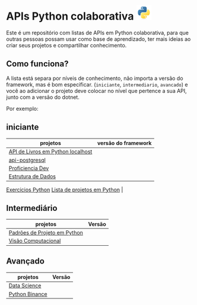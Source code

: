 # APIs Python colaborativa <img src="https://github.com/devicons/devicon/blob/master/icons/python/python-original.svg" alt="python" width="40" height="40"/> </a> 

Este é um repositório com listas de APIs em Python colaborativa, para que outras pessoas possam usar como base de aprendizado, ter mais ideias ao criar seus projetos e compartilhar conhecimento.


## Como funciona?

A lista está separa por níveis de conhecimento, não importa a versão do framework, mas é bom especificar. (`iniciante`, `intermediario`, `avancado`) e você ao adicionar o projeto deve colocar no nível que pertence a sua API, junto com a versão do dotnet.

Por exemplo:


## iniciante

projetos | versão do framework
---- | ----
[API de Livros em Python localhost](https://github.com/JessicaNathany/api-python-localhost.git) | 
[api-postgresql](https://github.com/JessicaNathany/api-postgresql) | 
[Proficiencia Dev](https://github.com/JessicaNathany/proficiencia-dev.git) | 
[Estrutura de Dados](https://github.com/JessicaNathany/estrutura-dados) | 
[Exercicios Python](https://github.com/rmveiga/exercicios_python)
[Lista de projetos em Python](https://github.com/Carlos-CGS/ProjetosPython) |



## Intermediário

projetos | Versão
---- | ----
[Padrões de Projeto em Python](https://github.com/kelvins/design-patterns-python) | 
[Visão Computacional](https://github.com/chiarorosa/visao-computacional) |


## Avançado

projetos | Versão
---- | ----
[Data Science](https://github.com/carlosfab/data_science) | 
[Python Binance](https://github.com/sammchardy/python-binance) | 
